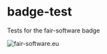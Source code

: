 # badge-test
Tests for the fair-software badge

![fair-software.eu](https://img.shields.io/badge/fair--software.eu-%E2%97%8B%20%20%E2%97%8B%20%20%E2%97%8B%20%20%E2%97%8B%20%20%E2%97%8B-red)
